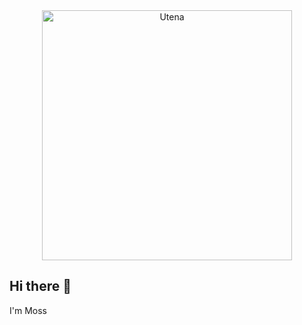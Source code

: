<div align="center">
  <img src="https://external-content.duckduckgo.com/iu/?u=https%3A%2F%2Fstatic.zerochan.net%2FShoujo.Kakumei.Utena.full.1420433.jpg&f=1&nofb=1&ipt=0ebbdea3b922930b037dfbae69b644d9b6dafd2b2d5312d9d2379cc0571d99c3&ipo=images" height="400" alt="Utena">
</div>

## Hi there 👋

I'm Moss



<!--
**tragedians/tragedians** is a ✨ _special_ ✨ repository because its `README.md` (this file) appears on your GitHub profile.

Here are some ideas to get you started:

- 🔭 I’m currently working on ...
- 🌱 I’m currently learning ...
- 👯 I’m looking to collaborate on ...
- 🤔 I’m looking for help with ...
- 💬 Ask me about ...
- 📫 How to reach me: ...
- 😄 Pronouns: ...
- ⚡ Fun fact: ...
-->
